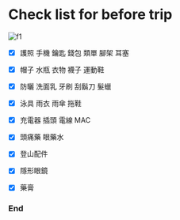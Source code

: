 # Check list for before trip

![f1](https://github.com/HCH1/blog/fig/.jpeg)

- [x] 護照 手機 鑰匙 錢包 類單 腳架 耳塞
- [x] 帽子 水瓶 衣物 襪子 運動鞋
- [x] 防曬 洗面乳 牙刷 刮鬍刀 髮蠟
- [x] 泳具 雨衣 雨傘 拖鞋
- [x] 充電器 插頭 電線 MAC
- [x] 頭痛藥 眼藥水

- [x] 登山配件
- [x] 隱形眼鏡
- [x] 藥膏

### End
